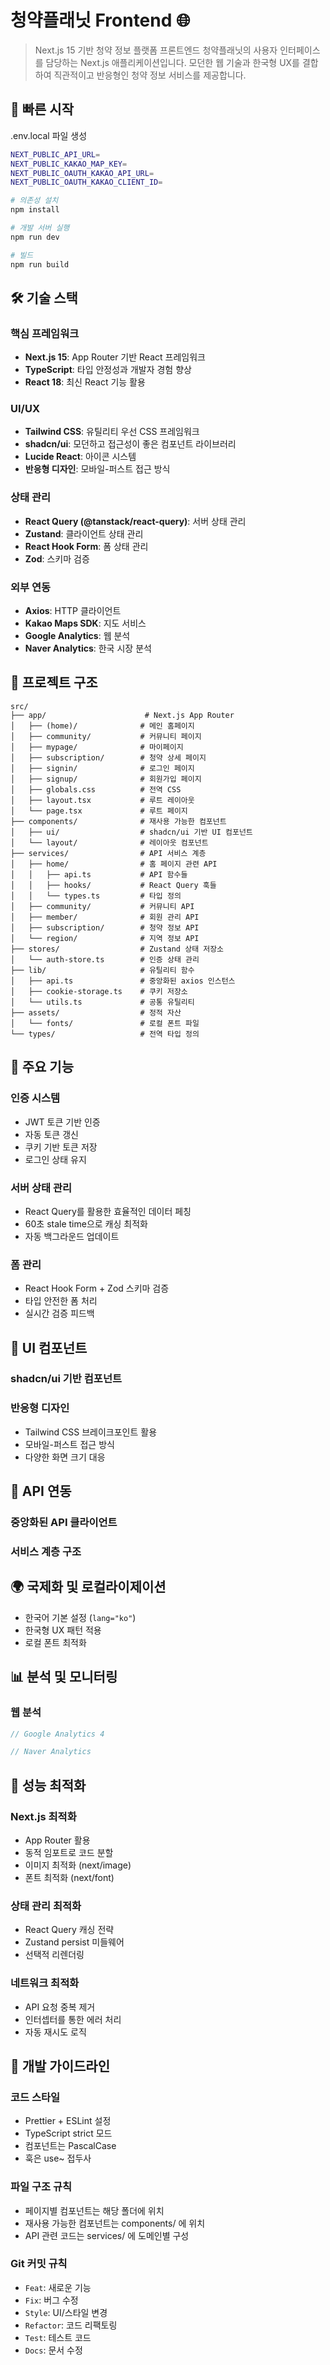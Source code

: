 # 청약플래닛 Frontend 🌐

> Next.js 15 기반 청약 정보 플랫폼 프론트엔드
청약플래닛의 사용자 인터페이스를 담당하는 Next.js 애플리케이션입니다. 모던한 웹 기술과 한국형 UX를 결합하여 직관적이고 반응형인 청약 정보 서비스를 제공합니다.

## 🚀 빠른 시작
.env.local 파일 생성
```bash
NEXT_PUBLIC_API_URL=
NEXT_PUBLIC_KAKAO_MAP_KEY=
NEXT_PUBLIC_OAUTH_KAKAO_API_URL=
NEXT_PUBLIC_OAUTH_KAKAO_CLIENT_ID=
```

```bash
# 의존성 설치
npm install

# 개발 서버 실행
npm run dev

# 빌드
npm run build
```

## 🛠️ 기술 스택

### 핵심 프레임워크
- **Next.js 15**: App Router 기반 React 프레임워크
- **TypeScript**: 타입 안정성과 개발자 경험 향상
- **React 18**: 최신 React 기능 활용

### UI/UX
- **Tailwind CSS**: 유틸리티 우선 CSS 프레임워크
- **shadcn/ui**: 모던하고 접근성이 좋은 컴포넌트 라이브러리
- **Lucide React**: 아이콘 시스템
- **반응형 디자인**: 모바일-퍼스트 접근 방식

### 상태 관리
- **React Query (@tanstack/react-query)**: 서버 상태 관리
- **Zustand**: 클라이언트 상태 관리
- **React Hook Form**: 폼 상태 관리
- **Zod**: 스키마 검증

### 외부 연동
- **Axios**: HTTP 클라이언트
- **Kakao Maps SDK**: 지도 서비스
- **Google Analytics**: 웹 분석
- **Naver Analytics**: 한국 시장 분석

## 📁 프로젝트 구조

```
src/
├── app/                      # Next.js App Router
│   ├── (home)/              # 메인 홈페이지
│   ├── community/           # 커뮤니티 페이지
│   ├── mypage/              # 마이페이지
│   ├── subscription/        # 청약 상세 페이지
│   ├── signin/              # 로그인 페이지
│   ├── signup/              # 회원가입 페이지
│   ├── globals.css          # 전역 CSS
│   ├── layout.tsx           # 루트 레이아웃
│   └── page.tsx             # 루트 페이지
├── components/              # 재사용 가능한 컴포넌트
│   ├── ui/                  # shadcn/ui 기반 UI 컴포넌트
│   └── layout/              # 레이아웃 컴포넌트
├── services/                # API 서비스 계층
│   ├── home/                # 홈 페이지 관련 API
│   │   ├── api.ts           # API 함수들
│   │   ├── hooks/           # React Query 훅들
│   │   └── types.ts         # 타입 정의
│   ├── community/           # 커뮤니티 API
│   ├── member/              # 회원 관리 API
│   ├── subscription/        # 청약 정보 API
│   └── region/              # 지역 정보 API
├── stores/                  # Zustand 상태 저장소
│   └── auth-store.ts        # 인증 상태 관리
├── lib/                     # 유틸리티 함수
│   ├── api.ts               # 중앙화된 axios 인스턴스
│   ├── cookie-storage.ts    # 쿠키 저장소
│   └── utils.ts             # 공통 유틸리티
├── assets/                  # 정적 자산
│   └── fonts/               # 로컬 폰트 파일
└── types/                   # 전역 타입 정의
```

## 🔧 주요 기능

### 인증 시스템
- JWT 토큰 기반 인증
- 자동 토큰 갱신
- 쿠키 기반 토큰 저장
- 로그인 상태 유지

### 서버 상태 관리
- React Query를 활용한 효율적인 데이터 페칭
- 60초 stale time으로 캐싱 최적화
- 자동 백그라운드 업데이트

### 폼 관리
- React Hook Form + Zod 스키마 검증
- 타입 안전한 폼 처리
- 실시간 검증 피드백

## 🎨 UI 컴포넌트

### shadcn/ui 기반 컴포넌트

### 반응형 디자인
- Tailwind CSS 브레이크포인트 활용
- 모바일-퍼스트 접근 방식
- 다양한 화면 크기 대응

## 🔌 API 연동

### 중앙화된 API 클라이언트

### 서비스 계층 구조

## 🌍 국제화 및 로컬라이제이션

- 한국어 기본 설정 (`lang="ko"`)
- 한국형 UX 패턴 적용
- 로컬 폰트 최적화

## 📊 분석 및 모니터링

### 웹 분석
```typescript
// Google Analytics 4

// Naver Analytics
```

## 🎯 성능 최적화

### Next.js 최적화
- App Router 활용
- 동적 임포트로 코드 분할
- 이미지 최적화 (next/image)
- 폰트 최적화 (next/font)

### 상태 관리 최적화
- React Query 캐싱 전략
- Zustand persist 미들웨어
- 선택적 리렌더링

### 네트워크 최적화
- API 요청 중복 제거
- 인터셉터를 통한 에러 처리
- 자동 재시도 로직

## 🤝 개발 가이드라인

### 코드 스타일
- Prettier + ESLint 설정
- TypeScript strict 모드
- 컴포넌트는 PascalCase
- 훅은 use~ 접두사

### 파일 구조 규칙
- 페이지별 컴포넌트는 해당 폴더에 위치
- 재사용 가능한 컴포넌트는 components/ 에 위치
- API 관련 코드는 services/ 에 도메인별 구성

### Git 커밋 규칙
- `Feat`: 새로운 기능
- `Fix`: 버그 수정
- `Style`: UI/스타일 변경
- `Refactor`: 코드 리팩토링
- `Test`: 테스트 코드
- `Docs`: 문서 수정
